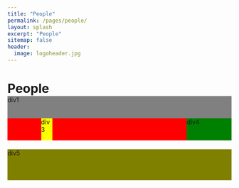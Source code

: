 ```yaml
---
title: "People"
permalink: /pages/people/
layout: splash
excerpt: "People"
sitemap: false
header:
  image: logoheader.jpg
---
```


<h1>People</h1>

<style>
 
*  {
 margin:0;
 padding:0;
 list-style:none;
}
 
#div1{
height: 50px;
background-color: #808080;
position: relative;
}
#div2{
min-height: 10px;
overflow:hidden;
width: 100%;
top: 40px;
background-color: #FF0000;
}
#div3{
position: relative;
min-height: 50px;
width: 5%;
left: 15%;
float: left;
background-color: yellow;
}
#div4{
position: relative;
min-height: 50px;
background-color: green;
float: right;
width: 20%;
}
#div5{
clear: both;
position: relative;
min-height: 70px;
background-color: #808000;
top: 20px;
}
 
</style>

  <div id="div1">div1</div>
 
<div id="div2">
<div id="div3">div3</div>
<div id="div4">div4</div>
</div>
 
<div id="div5">div5</div>

 
